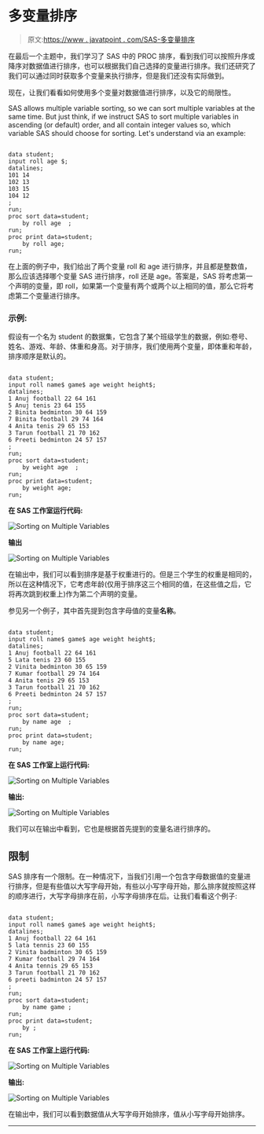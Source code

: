 # 多变量排序

> 原文:[https://www . javatpoint . com/SAS-多变量排序](https://www.javatpoint.com/sas-sorting-on-multiple-variables)

在最后一个主题中，我们学习了 SAS 中的 PROC 排序，看到我们可以按照升序或降序对数据值进行排序，也可以根据我们自己选择的变量进行排序。我们还研究了我们可以通过同时获取多个变量来执行排序，但是我们还没有实际做到。

现在，让我们看看如何使用多个变量对数据值进行排序，以及它的局限性。

SAS allows multiple variable sorting, so we can sort multiple variables at the same time. But just think, if we instruct SAS to sort multiple variables in ascending (or default) order, and all contain integer values so, which variable SAS should choose for sorting. Let's understand via an example:

```

data student;
input roll age $;
datalines;
101 14
102 13
103 15
104 12
;
run;
proc sort data=student;
    by roll age  ;
run;
proc print data=student;
    by roll age;
run;

```

在上面的例子中，我们给出了两个变量 roll 和 age 进行排序，并且都是整数值，那么应该选择哪个变量 SAS 进行排序，roll 还是 age。答案是，SAS 将考虑第一个声明的变量，即 roll，如果第一个变量有两个或两个以上相同的值，那么它将考虑第二个变量进行排序。

### 示例:

假设有一个名为 student 的数据集，它包含了某个班级学生的数据，例如:卷号、姓名、游戏、年龄、体重和身高。对于排序，我们使用两个变量，即体重和年龄，排序顺序是默认的。

```

data student;
input roll name$ game$ age weight height$;
datalines;
1 Anuj football 22 64 161
5 Anuj tenis 23 64 155
2 Binita bedminton 30 64 159
7 Binita football 29 74 164
4 Anita tenis 29 65 153
3 Tarun football 21 70 162
6 Preeti bedminton 24 57 157
;
run;  
proc sort data=student;
    by weight age  ;
run;
proc print data=student;
    by weight age;
run;

```

**在 SAS 工作室运行代码:**

![Sorting on Multiple Variables](../Images/a78085c79d3ec077375914ff3f04d347.png)

**输出**

![Sorting on Multiple Variables](../Images/239791f37f12a6503181c656eb1f0013.png)

在输出中，我们可以看到排序是基于权重进行的。但是三个学生的权重是相同的，所以在这种情况下，它考虑年龄(仅用于排序这三个相同的值，在这些值之后，它将再次跳到权重上)作为第二个声明的变量。

参见另一个例子，其中首先提到包含字母值的变量**名称**。

```

data student;
input roll name$ game$ age weight height$;
datalines;
1 Anuj football 22 64 161
5 Lata tenis 23 60 155
2 Vinita bedminton 30 65 159
7 Kumar football 29 74 164
4 Anita tenis 29 65 153
3 Tarun football 21 70 162
6 Preeti bedminton 24 57 157
;
run;  
proc sort data=student;
    by name age  ;
run;
proc print data=student;
    by name age;
run;

```

**在 SAS 工作室上运行代码:**

![Sorting on Multiple Variables](../Images/d130d0967bb53b167f5676db873cca6f.png)

**输出:**

![Sorting on Multiple Variables](../Images/01abd5a5c3f67a0ba08df9f6757da363.png)

我们可以在输出中看到，它也是根据首先提到的变量名进行排序的。

## 限制

SAS 排序有一个限制。在一种情况下，当我们引用一个包含字母数据值的变量进行排序，但是有些值以大写字母开始，有些以小写字母开始，那么排序就按照这样的顺序进行，大写字母排序在前，小写字母排序在后。让我们看看这个例子:

```

data student;
input roll name$ game$ age weight height$;
datalines;
1 Anuj football 22 64 161
5 lata tennis 23 60 155
2 Vinita badminton 30 65 159
7 Kumar football 29 74 164
4 Anita tennis 29 65 153
3 Tarun football 21 70 162
6 preeti badminton 24 57 157
;
run;  
proc sort data=student;
    by name game ;
run;
proc print data=student;
    by ;
run;

```

**在 SAS 工作室上运行代码:**

![Sorting on Multiple Variables](../Images/fb87b6c2ef7c113fd975798f0bbe8b38.png)

**输出:**

![Sorting on Multiple Variables](../Images/7bfb392afcdcb12c6c48b774b21ddeb4.png)

在输出中，我们可以看到数据值从大写字母开始排序，值从小写字母开始排序。

* * *